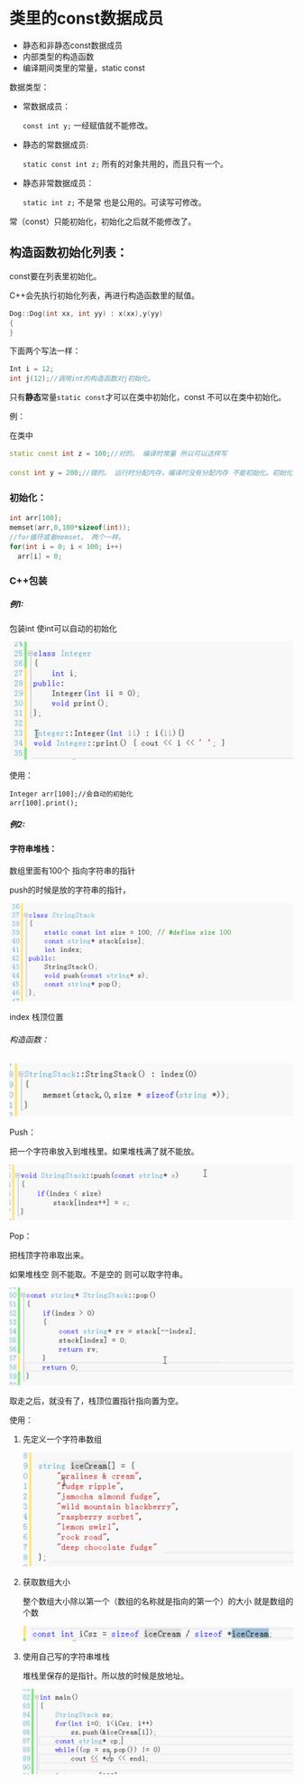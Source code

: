 # 类里的const数据成员

- 静态和非静态const数据成员
- 内部类型的构造函数
- 编译期间类里的常量，static const

数据类型：

- 常数据成员：

  `const int y;` 一经赋值就不能修改。

- 静态的常数据成员: 

  `static const int z;`	所有的对象共用的，而且只有一个。

- 静态非常数据成员：

  `static int z;`	不是常 也是公用的。可读写可修改。

常（const）只能初始化，初始化之后就不能修改了。

## 构造函数初始化列表：

const要在列表里初始化。

C++会先执行初始化列表，再进行构造函数里的赋值。

```c++
Dog::Dog(int xx, int yy) : x(xx),y(yy)
{
}
```

下面两个写法一样：

```c++
Int i = 12;
int j(12);//调用int的构造函数对j初始化。
```

只有**静态**常量`static const`才可以在类中初始化，const 不可以在类中初始化。

例：

在类中

```c++
static const int z = 100;//对的。 编译时常量 所以可以这样写

const int y = 200;//错的。	运行时分配内存，编译时没有分配内存 不能初始化。初始化列表进行初始化。
```

### 初始化：

```c++
int arr[100];
memset(arr,0,100*sizeof(int));
//for循环或者memset。 两个一样。
for(int i = 0; i < 100; i++)
  arr[i] = 0;
```

### C++包装 

##### 例1:

包装int 使int可以自动的初始化

![image-20190520165204283](assets/image-20190520165204283.png)

使用：

```
Integer arr[100];//会自动的初始化
arr[100].print();
```

##### 例2:

#### 字符串堆栈：

数组里面有100个 指向字符串的指针

push的时候是放的字符串的指针，

![image-20190520165934961](assets/image-20190520165934961.png)

index 栈顶位置

###### 构造函数：

![image-20190520170043631](assets/image-20190520170043631.png)

Push：

把一个字符串放入到堆栈里。如果堆栈满了就不能放。

![image-20190520170137537](assets/image-20190520170137537.png)

Pop：

把栈顶字符串取出来。

如果堆栈空 则不能取。不是空的 则可以取字符串。

![image-20190520171339796](assets/image-20190520171339796.png)



取走之后，就没有了，栈顶位置指针指向置为空。



使用：

1. 先定义一个字符串数组

   ![image-20190520170900885](assets/image-20190520170900885.png)

2. 获取数组大小

   整个数组大小除以第一个（数组的名称就是指向的第一个）的大小 就是数组的个数

   ![image-20190520170950759](assets/image-20190520170950759.png)

3. 使用自己写的字符串堆栈

   堆栈里保存的是指针。所以放的时候是放地址。

   ![image-20190520171301060](assets/image-20190520171301060.png)
